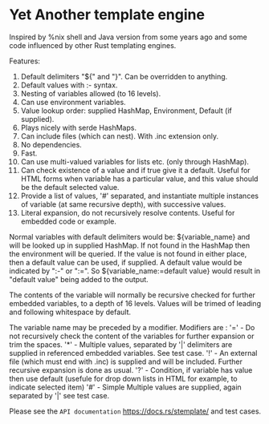 # Yet Another template engine

Inspired by %nix shell and Java version from some years ago and some code influenced by other Rust templating engines.

Features:
1. Default delimiters "${" and "}". Can be overridden to anything.
2. Default values with :- syntax.
3. Nesting of variables allowed (to 16 levels).
4. Can use environment variables.
5. Value lookup order: supplied HashMap, Environment, Default (if supplied).
6. Plays nicely with serde HashMaps.
7. Can include files (which can nest). With .inc extension only.
8. No dependencies.
9. Fast.
10. Can use multi-valued variables for lists etc. (only through HashMap).
11. Can check existence of a value and if true give it a default. Useful for 
    HTML forms when variable has a particular value, and this value should
    be the default selected value.
12. Provide a list of values, '#' separated, and instantiate multiple instances of variable (at same recursive depth), with successive values.
13. Literal expansion, do not recursively resolve contents. Useful for embedded
    code or example.


Normal variables with default delimiters would be: ${variable_name} and 
will be looked up in supplied HashMap. If not found in the HashMap then the 
environment will be queried. If the value is not found in either place, then 
a default value can be used, if supplied. A default value would
be indicated by ":-" or ":=". So ${variable_name:=default value} would result
in "default value" being added to the output.

The contents of the variable will normally be recursive checked for further
embedded variables, to a depth of 16 levels. Values will be trimed of leading and following whitespace by default.

The variable name may be preceded by a modifier. Modifiers are :
'=' - Do not recursively check the content of the variables for further
      expansion or trim the spaces.
'*' - Multiple values, separated by '|' delimiters are supplied in referenced
      embedded variables. See test case.
'!' - An external file (which must end with .inc) is supplied and will be
      included. Further recursive expansion is done as usual.
'?' - Condition, if variable has value then use default (usefule for drop
      down lists in HTML for example, to indicate selected item)
'#' - Simple Multiple values are supplied, again separated by '|' see test case.

Please see the `API documentation` https://docs.rs/stemplate/ and test cases.
